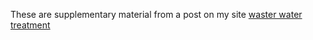 These are supplementary material from a post on my site [waster water treatment](https://www.bradleysawler.com/engineering/ml-clustering-of-a-waste-water-treatment-plant/)
